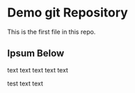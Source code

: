 # Demo git Repository

This is the first file in this repo.

## Ipsum Below

text
text
text
text
text

test
text
text